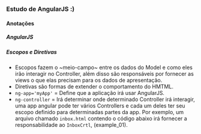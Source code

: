 ### Estudo de AngularJS :)

#### Anotações

##### AngularJS

##### Escopos e Diretivas

- Escopos fazem o ~meio-campo~ entre os dados do Model e como eles irão interagir no Controller, além disso são responsáveis por fornecer as views o que elas precisam
para os dados de apresentação.
- Diretivas são formas de extender o comportamento do HMTML.
- `ng-app='myApp'` = Define que a aplicação irá usar AngularJS.
- `ng-controller` = Irá determinar onde determinado Controller irá interagir, uma app angular pode ter vários Controllers e cada um deles ter seu escopo definido
 para determinadas partes da app. Por exemplo, um arquivo chamado `inbox.html` contendo o código abaixo irá fornecer a responsabilidade ao `InboxCrtl`, (example_01).

